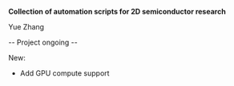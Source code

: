**Collection of automation scripts for 2D semiconductor research**

Yue Zhang

-- Project ongoing --

New:

- Add GPU compute support

